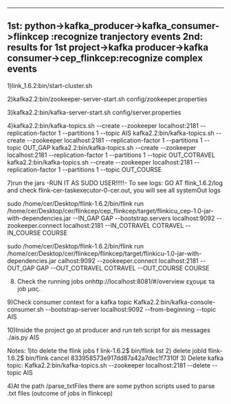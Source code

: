 --------------------------------------------------------------------------------------------------------------------------
1st: python->kafka_producer->kafka_consumer->flinkcep :recognize tranjectory events
2nd: results for 1st project->kafka producer->kafka consumer->cep_flinkcep:recognize complex events
--------------------------------------------------------------------------------------------------------------------------

1)link_1.6.2:bin/start-cluster.sh

2)kafka2.2:bin/zookeeper-server-start.sh config/zookeeper.properties

3)kafka2.2:bin/kafka-server-start.sh config/server.properties

4)kafka2.2:bin/kafka-topics.sh --create --zookeeper localhost:2181 --replication-factor 1 --partitions 1 --topic AIS
kafka2.2:bin/kafka-topics.sh --create --zookeeper localhost:2181 --replication-factor 1 --partitions 1 --topic OUT_GAP
kafka2.2:bin/kafka-topics.sh --create --zookeeper localhost:2181 --replication-factor 1 --partitions 1 --topic  OUT_COTRAVEL
kafka2.2:bin/kafka-topics.sh --create --zookeeper localhost:2181 --replication-factor 1 --partitions 1 --topic  OUT_COURSE

7)run the jars  -RUN IT AS SUDO USER!!!!!-
To see logs: GO AT flink_1.6.2/log and check flink-cer-taskexecutor-0-cer.out, you will see all systemOut logs

sudo /home/cer/Desktop/flink-1.6.2/bin/flink run /home/cer/Desktop/cer/flinkcep/cep_flinkcep/target/flinkicu_cep-1.0-jar-with-dependencies.jar --IN_GAP GAP --bootstrap.servers localhost:9092 --zookeeper.connect localhost:2181 --IN_COTRAVEL COTRAVEL --IN_COURSE COURSE

sudo /home/cer/Desktop/flink-1.6.2/bin/flink run /home/cer/Desktop/cer/flinkcep/flinkcep/target/flinkicu-1.0-jar-with-dependencies.jar calhost:9092 --zookeeper.connect localhost:2181 --OUT_GAP GAP --OUT_COTRAVEL COTRAVEL --OUT_COURSE COURSE


8) Check the running jobs onhttp://localhost:8081/#/overview εχουμε τa job μας.
 
9)Check consumer context for a kafka topic Kafka2.2:bin/kafka-console-consumer.sh --bootstrap-server localhost:9092 --from-beginning --topic AIS 
 
 
10)Inside the project go at producer and run teh script for ais messages ./ais.py AIS 



Notes:
1)to delete the flink jobs
    f   link-1.6.2$ bin/flink list
2) delete jobId
       flink-1.6.2$ bin/flink cancel 833958573e917dd87a42a7dec1f7310f 
3) Delete kafka topic:
        Kafka2.2:bin/kafka-topics.sh --zookeeper localhost:2181 --delete --topic AIS
 
4)At the path /parse_txtFiles there are some python scripts used to parse .txt files (outcome of jobs in flinkcep)

